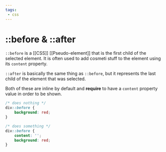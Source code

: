 ```yaml
---
tags:
 - css
---
```

# ::before & ::after
`::before` is a [[CSS]] [[Pseudo-element]] that is the first child of the selected element. It is often used to add cosmeti stuff to the element using its `content` property.

`::after` is basically the same thing as `::before`, but it represents the last child of the element that was selected.

Both of these are inline by default and **require** to have a `content` property value in order to be shown.
```css
/* does nothing */
div::before {
	background: red;
}

/* does something */
div::before {
	content: '';
	background: red;
}
```